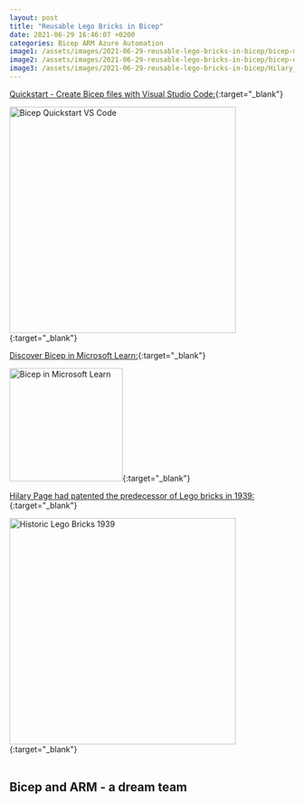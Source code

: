 ```yaml
---
layout: post
title: "Reusable Lego Bricks in Bicep"
date: 2021-06-29 16:46:07 +0200
categories: Bicep ARM Azure Automation
image1: /assets/images/2021-06-29-reusable-lego-bricks-in-bicep/bicep-ms-learnsvg.svg
image2: /assets/images/2021-06-29-reusable-lego-bricks-in-bicep/bicep-quickstart-vscode.png
image3: /assets/images/2021-06-29-reusable-lego-bricks-in-bicep/Hilary_Fisher_1939.jpeg
---
```


[Bicep in Microsoft Learn]:https://docs.microsoft.com/en-us/azure/azure-resource-manager/bicep/learn-bicep/
[Bicep Quickstart VS Code]:https://docs.microsoft.com/en-us/azure/azure-resource-manager/bicep/quickstart-create-bicep-use-visual-studio-code
[Hilary Page Wikipedia]:https://de.wikipedia.org/wiki/Hilary_Page


[Quickstart - Create Bicep files with Visual Studio Code:][Bicep Quickstart VS Code]{:target="_blank"}

[<img src="{{ page.image2 | relative_url }}" alt="Bicep Quickstart VS Code" width="400"/>][Bicep Quickstart VS Code]{:target="_blank"}

[Discover Bicep in Microsoft Learn:][Bicep in Microsoft Learn]{:target="_blank"}

[<img src="{{ page.image1 | relative_url }}" alt="Bicep in Microsoft Learn" width="200"/>][Bicep in Microsoft Learn]{:target="_blank"}

[Hilary Page had patented the predecessor of Lego bricks in 1939:][Hilary Page Wikipedia]{:target="_blank"}

[<img src="{{ page.image3 | relative_url }}" alt="Historic Lego Bricks 1939" width="400"/>][Hilary Page Wikipedia]{:target="_blank"}
<br>
<br>

## Bicep and ARM - a dream team
